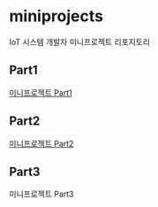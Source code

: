 # miniprojects
IoT 시스템 개발자 미니프로젝트 리포지토리

## Part1
[미니프로젝트 Part1](https://github.com/KOOJAIN/miniprojects/tree/main/part1)

## Part2
[미니프로젝트 Part2](https://github.com/KOOJAIN/miniprojects/tree/main/part2)

## Part3
미니프로젝트 Part3
